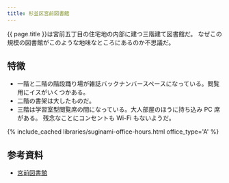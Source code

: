 ```yaml
---
title: 杉並区宮前図書館
---
```


{{ page.title }}は宮前五丁目の住宅地の内部に建つ三階建て図書館だ。
なぜこの規模の図書館がこのような地味なところにあるのか不思議だ。

## 特徴

* 一階と二階の階段踊り場が雑誌バックナンバースペースになっている。閲覧用にイスがいくつかある。
* 二階の書架は大したものだ。
* 三階は学習室型閲覧席の間になっている。大人部屋のほうに持ち込み PC 席がある。
  残念なことにコンセントも Wi-Fi もないようだ。

{% include_cached libraries/suginami-office-hours.html office_type='A' %}

## 参考資料

* [宮前図書館](https://www.library.city.suginami.tokyo.jp/facilities/miyamae.html)

